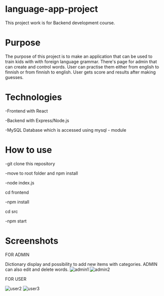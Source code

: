 # language-app-project
This project work is for Backend development course.
# Purpose
The purpose of this project is to make an application that can be used to train kids with with foreign language grammar.
There's page for admin that can create and control words. User can practise them either from english to finnish or from finnish to english. User gets score and results after making guesses.

# Technologies
-Frontend with React

-Backend with Express/Node.js

-MySQL Database which is accessed using mysql - module


# How to use
-git clone this repository

-move to root folder and npm install

-node index.js

cd frontend

-npm install

cd src

-npm start

# Screenshots
FOR ADMIN

Dictionary display and possibility to add new items with categories.
ADMIN can also edit and delete words.
![admin1](https://user-images.githubusercontent.com/77788188/149498725-dbe57c8f-433d-43df-b1cc-e2870d10aaa3.jpg)
![admin2](https://user-images.githubusercontent.com/77788188/149499500-673c8bc0-e250-40bb-a505-40775beeb494.png)

FOR USER

![user2](https://user-images.githubusercontent.com/77788188/149593783-1c2088f1-2289-4e1a-a634-ddccd41becd4.jpg)
![user3](https://user-images.githubusercontent.com/77788188/149593863-839d4861-cc91-4240-87f0-3e7e26d83105.jpg)
